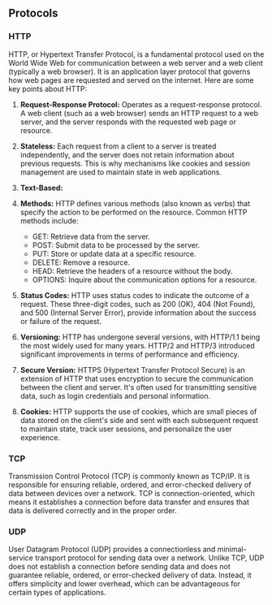## Protocols

### HTTP

HTTP, or Hypertext Transfer Protocol, is a fundamental protocol used on the World Wide Web for communication between a web server and a web client (typically a web browser). It is an application layer protocol that governs how web pages are requested and served on the internet. Here are some key points about HTTP:

1. **Request-Response Protocol:** Operates as a request-response protocol. A web client (such as a web browser) sends an HTTP request to a web server, and the server responds with the requested web page or resource.

2. **Stateless:** Each request from a client to a server is treated independently, and the server does not retain information about previous requests. This is why mechanisms like cookies and session management are used to maintain state in web applications.

3. **Text-Based:**
   
4. **Methods:** HTTP defines various methods (also known as verbs) that specify the action to be performed on the resource. Common HTTP methods include:
   - GET: Retrieve data from the server.
   - POST: Submit data to be processed by the server.
   - PUT: Store or update data at a specific resource.
   - DELETE: Remove a resource.
   - HEAD: Retrieve the headers of a resource without the body.
   - OPTIONS: Inquire about the communication options for a resource.

5. **Status Codes:** HTTP uses status codes to indicate the outcome of a request. These three-digit codes, such as 200 (OK), 404 (Not Found), and 500 (Internal Server Error), provide information about the success or failure of the request.

6. **Versioning:** HTTP has undergone several versions, with HTTP/1.1 being the most widely used for many years. HTTP/2 and HTTP/3 introduced significant improvements in terms of performance and efficiency.

7. **Secure Version:** HTTPS (Hypertext Transfer Protocol Secure) is an extension of HTTP that uses encryption to secure the communication between the client and server. It's often used for transmitting sensitive data, such as login credentials and personal information.

8. **Cookies:** HTTP supports the use of cookies, which are small pieces of data stored on the client's side and sent with each subsequent request to maintain state, track user sessions, and personalize the user experience.

### TCP

Transmission Control Protocol (TCP) is commonly known as TCP/IP. It is responsible for ensuring reliable, ordered, and error-checked delivery of data between devices over a network. TCP is connection-oriented, which means it establishes a connection before data transfer and ensures that data is delivered correctly and in the proper order.

### UDP

User Datagram Protocol (UDP) provides a connectionless and minimal-service transport protocol for sending data over a network. Unlike TCP, UDP does not establish a connection before sending data and does not guarantee reliable, ordered, or error-checked delivery of data. Instead, it offers simplicity and lower overhead, which can be advantageous for certain types of applications.